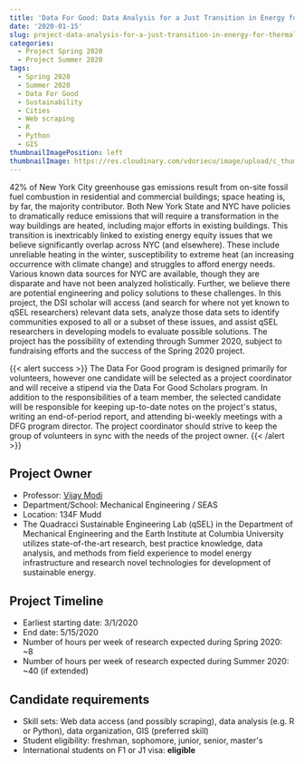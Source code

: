 ```yaml
---
title: 'Data For Good: Data Analysis for a Just Transition in Energy for Thermal Comfort'
date: '2020-01-15'
slug: project-data-analysis-for-a-just-transition-in-energy-for-thermal-comfort
categories:
  - Project Spring 2020
  - Project Summer 2020
tags:
  - Spring 2020
  - Summer 2020
  - Data For Good
  - Sustainability
  - Cities
  - Web scraping 
  - R
  - Python
  - GIS
thumbnailImagePosition: left
thumbnailImage: https://res.cloudinary.com/vdoriecu/image/upload/c_thumb,g_center,w_200/v1579387258/green_building_xoc4gu.png
---
```

42% of New York City greenhouse gas emissions result from on-site fossil fuel combustion in residential and commercial buildings; space heating is, by far, the majority contributor. Both New York State and NYC have policies to dramatically reduce emissions that will require a transformation in the way buildings are heated, including major efforts in existing buildings. This transition is inextricably linked to existing energy equity issues that we believe significantly overlap across NYC (and elsewhere). These include unreliable heating in the winter, susceptibility to extreme heat (an increasing occurrence with climate change) and struggles to afford energy needs. Various known data sources for NYC are available, though they are disparate and have not been analyzed holistically. Further, we believe there are potential engineering and policy solutions to these challenges. In this project, the DSI scholar will access (and search for where not yet known to qSEL researchers) relevant data sets, analyze those data sets to identify communities exposed to all or a subset of these issues, and assist qSEL researchers in developing models to evaluate possible solutions. The project has the possibility of extending through Summer 2020, subject to fundraising efforts and the success of the Spring 2020 project.

<!--more-->

{{< alert success >}}
The Data For Good program is designed primarily for volunteers, however one candidate will be selected as a project coordinator and will receive a stipend via the Data For Good Scholars program. In addition to the responsibilities of a team member, the selected candidate will be responsible for keeping up-to-date notes on the project's status, writing an end-of-period report, and attending bi-weekly meetings with a DFG program director. The project coordinator should strive to keep the group of volunteers in sync with the needs of the project owner.
{{< /alert >}}

## Project Owner
+ Professor: [Vijay Modi](https://qsel.columbia.edu/)
+ Department/School: Mechanical Engineering / SEAS
+ Location: 134F Mudd
+ The Quadracci Sustainable Engineering Lab (qSEL) in the Department of Mechanical Engineering and the Earth Institute at Columbia University utilizes state-of-the-art research, best practice knowledge, data analysis, and methods from field experience to model energy infrastructure and research novel technologies for development of sustainable energy.

## Project Timeline
+ Earliest starting date: 3/1/2020
+ End date: 5/15/2020
+ Number of hours per week of research expected during Spring 2020: ~8
+ Number of hours per week of research expected during Summer 2020: ~40 (if extended)

## Candidate requirements
+ Skill sets: Web data access (and possibly scraping), data analysis (e.g. R or Python), data organization, GIS (preferred skill)
+ Student eligibility: freshman, sophomore, junior, senior, master's
+ International students on F1 or J1 visa: **eligible**

